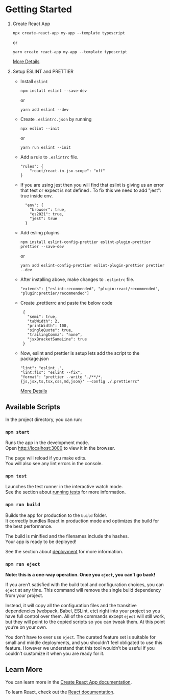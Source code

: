 # Getting Started

1. Create React App

   ```
   npx create-react-app my-app --template typescript
   ```

   or

   ```
   yarn create react-app my-app --template typescript
   ```

   [More Details](https://create-react-app.dev/docs/adding-typescript)

2. Setup ESLINT and PRETTIER
   - Install `eslint`
     ```
     npm install eslint --save-dev
     ```
     or
     ```
     yarn add eslint --dev
     ```
   - Create `.eslintrc.json` by running
     ```
     npx eslint --init
     ```
     or
     ```
     yarn run eslint --init
     ```
   - Add a rule to `.eslintrc` file.
     ```
     "rules": {
         "react/react-in-jsx-scope": "off"
     }
     ```
   - If you are using jest then you will find that eslint is giving us an error that test or expect is not defined . To fix this we need to add "jest": true inside env.
     ```
       "env": {
         "browser": true,
         "es2021": true,
         "jest": true
       }
     ```
   - Add esling plugins
     ```
     npm install eslint-config-prettier eslint-plugin-prettier prettier --save-dev
     ```
     or
     ```
     yarn add eslint-config-prettier eslint-plugin-prettier prettier --dev
     ```
   - After installing above, make changes to `.eslintrc` file.
     ```
     "extends": ["eslint:recommended", "plugin:react/recommended", "plugin:prettier/recommended"]
     ```
   - Create .prettierrc and paste the below code
     ```
      {
        "semi": true,
        "tabWidth": 2,
        "printWidth": 100,
        "singleQuote": true,
        "trailingComma": "none",
        "jsxBracketSameLine": true
      }
     ```
   - Now, eslint and prettier is setup lets add the script to the package.json
     ```
     "lint": "eslint .",
     "lint:fix": "eslint --fix",
     "format": "prettier --write './**/*.{js,jsx,ts,tsx,css,md,json}' --config ./.prettierrc"
     ```
     [More Details](https://dev.to/knowankit/setup-eslint-and-prettier-in-react-app-357b)

## Available Scripts

In the project directory, you can run:

### `npm start`

Runs the app in the development mode.\
Open [http://localhost:3000](http://localhost:3000) to view it in the browser.

The page will reload if you make edits.\
You will also see any lint errors in the console.

### `npm test`

Launches the test runner in the interactive watch mode.\
See the section about [running tests](https://facebook.github.io/create-react-app/docs/running-tests) for more information.

### `npm run build`

Builds the app for production to the `build` folder.\
It correctly bundles React in production mode and optimizes the build for the best performance.

The build is minified and the filenames include the hashes.\
Your app is ready to be deployed!

See the section about [deployment](https://facebook.github.io/create-react-app/docs/deployment) for more information.

### `npm run eject`

**Note: this is a one-way operation. Once you `eject`, you can’t go back!**

If you aren’t satisfied with the build tool and configuration choices, you can `eject` at any time. This command will remove the single build dependency from your project.

Instead, it will copy all the configuration files and the transitive dependencies (webpack, Babel, ESLint, etc) right into your project so you have full control over them. All of the commands except `eject` will still work, but they will point to the copied scripts so you can tweak them. At this point you’re on your own.

You don’t have to ever use `eject`. The curated feature set is suitable for small and middle deployments, and you shouldn’t feel obligated to use this feature. However we understand that this tool wouldn’t be useful if you couldn’t customize it when you are ready for it.

## Learn More

You can learn more in the [Create React App documentation](https://facebook.github.io/create-react-app/docs/getting-started).

To learn React, check out the [React documentation](https://reactjs.org/).
